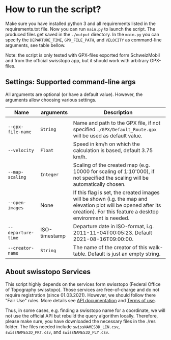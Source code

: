 # How to run the script?

Make sure you have installed python 3 and all requirements listed in the requirements.txt file. Now you can
run ```main.py``` to launch the script. The produced files get saved in the ```./output``` directory. In
the ```main.py``` you can specify the ```DEPARTURE_TIME```, ```GPX_FILE_PATH```, and ```VELOCITY``` as command-line
arguments, see table bellow.

Note: the script is only tested with GPX-files exported form SchweizMobil and from the official swisstopo app, but it
should work with arbitrary GPX-files.

## Settings: Supported command-line args

All arguments are optional (or have a default value). However, the arguments allow choosing various settings.

Name | arguments | Description
--- | --- | ---
|  |
`--gpx-file-name` | `String` | Name and path to the GPX file, if not specified ```./GPX/Default_Route.gpx```  will be used as default value.
`--velocity` | `Float` | Speed in km/h on which the calculation is based, default 3.75 km/h.
`--map-scaling` | `Integer` | Scaling of the created map (e.g. 10000 for scaling of 1:10'000), if not specified the scaling will be automatically chosen.
`--open-images` | None | If this flag is set, the created images will be shown (i.g. the map and elevation plot will be opened after its creation). For this feature a desktop environment is needed.
`--departure-time` | ISO-timestamp | Departure date in ISO-format, i.g. 2011-11-04T00:05:23. Default 2021-08-16T09:00:00.
`--creator-name` | `String` | The name of the creator of this walk-table. Default is just an empty string.

## About swisstopo Services

This script highly depends on the services form swisstopo (Federal Office of Topography swisstopo). Those services are
free-of-charge and do not require registration (since 01.03.2021). However, we should follow there "Fair Use" rules.
More details see [API documentation](https://api3.geo.admin.ch/services/sdiservices.html)
and [Terms of use](https://www.geo.admin.ch/de/geo-dienstleistungen/geodienste/terms-of-use.html).

Thus, in some cases, e.g. finding a swisstopo name for a coordinate, we will not use the official API but rebuild the
query algorithm locally. Therefore, please make sure, you have downloaded the necessary files in the ./res folder. The
files needed include ```swissNAMES3D_LIN.csv```, ```swissNAMES3D_PKT.csv```, and ```swissNAMES3D_PLY.csv```.